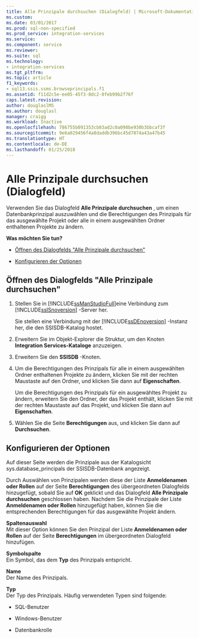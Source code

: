 ```yaml
---
title: Alle Prinzipale durchsuchen (Dialogfeld) | Microsoft-Dokumentation
ms.custom: 
ms.date: 03/01/2017
ms.prod: sql-non-specified
ms.prod_service: integration-services
ms.service: 
ms.component: service
ms.reviewer: 
ms.suite: sql
ms.technology:
- integration-services
ms.tgt_pltfrm: 
ms.topic: article
f1_keywords:
- sql13.ssis.ssms.browseprincipals.f1
ms.assetid: f11d2c5e-ee05-45f3-8dc2-0feb99b2f76f
caps.latest.revision: 
author: douglaslMS
ms.author: douglasl
manager: craigg
ms.workload: Inactive
ms.openlocfilehash: 786755b091353cb03ad2c0a098be930b3bbcaf3f
ms.sourcegitcommit: 9e6a029456f4a8daddb396bc45d7874a43a47b45
ms.translationtype: HT
ms.contentlocale: de-DE
ms.lasthandoff: 01/25/2018
---
```

# <a name="browse-all-principals-dialog-box"></a>Alle Prinzipale durchsuchen (Dialogfeld)
  Verwenden Sie das Dialogfeld **Alle Prinzipale durchsuchen** , um einen Datenbankprinzipal auszuwählen und die Berechtigungen des Prinzipals für das ausgewählte Projekt oder alle in einem ausgewählten Ordner enthaltenen Projekte zu ändern.  
  
 **Was möchten Sie tun?**  
  
-   [Öffnen des Dialogfelds "Alle Prinzipale durchsuchen"](#open_dialog)  
  
-   [Konfigurieren der Optionen](#options)  
  
##  <a name="open_dialog"></a> Öffnen des Dialogfelds "Alle Prinzipale durchsuchen"  
  
1.  Stellen Sie in [!INCLUDE[ssManStudioFull](../../includes/ssmanstudiofull-md.md)]eine Verbindung zum [!INCLUDE[ssISnoversion](../../includes/ssisnoversion-md.md)] -Server her.  
  
     Sie stellen eine Verbindung mit der [!INCLUDE[ssDEnoversion](../../includes/ssdenoversion-md.md)] -Instanz her, die den SSISDB-Katalog hostet.  
  
2.  Erweitern Sie im Objekt-Explorer die Struktur, um den Knoten **Integration Services-Kataloge** anzuzeigen.  
  
3.  Erweitern Sie den **SSISDB** -Knoten.  
  
4.  Um die Berechtigungen des Prinzipals für alle in einem ausgewählten Ordner enthaltenen Projekte zu ändern, klicken Sie mit der rechten Maustaste auf den Ordner, und klicken Sie dann auf **Eigenschaften**.  
  
     Um die Berechtigungen des Prinzipals für ein ausgewähltes Projekt zu ändern, erweitern Sie den Ordner, der das Projekt enthält, klicken Sie mit der rechten Maustaste auf das Projekt, und klicken Sie dann auf **Eigenschaften**.  
  
5.  Wählen Sie die Seite **Berechtigungen** aus, und klicken Sie dann auf **Durchsuchen**.  
  
##  <a name="options"></a> Konfigurieren der Optionen  
 Auf dieser Seite werden die Prinzipale aus der Katalogsicht sys.database_principals der SSISDB-Datenbank angezeigt.  
  
 Durch Auswählen von Prinzipalen werden diese der Liste **Anmeldenamen oder Rollen** auf der Seite **Berechtigungen** des übergeordneten Dialogfelds hinzugefügt, sobald Sie auf **OK** geklickt und das Dialogfeld **Alle Prinzipale durchsuchen** geschlossen haben. Nachdem Sie die Prinzipale der Liste **Anmeldenamen oder Rollen** hinzugefügt haben, können Sie die entsprechenden Berechtigungen für das ausgewählte Projekt ändern.  
  
 **Spaltenauswahl**  
 Mit dieser Option können Sie den Prinzipal der Liste **Anmeldenamen oder Rollen** auf der Seite **Berechtigungen** im übergeordneten Dialogfeld hinzufügen.  
  
 **Symbolspalte**  
 Ein Symbol, das dem **Typ** des Prinzipals entspricht.  
  
 **Name**  
 Der Name des Prinzipals.  
  
 **Typ**  
 Der Typ des Prinzipals. Häufig verwendeten Typen sind folgende:  
  
-   SQL-Benutzer  
  
-   Windows-Benutzer  
  
-   Datenbankrolle  
  
  
